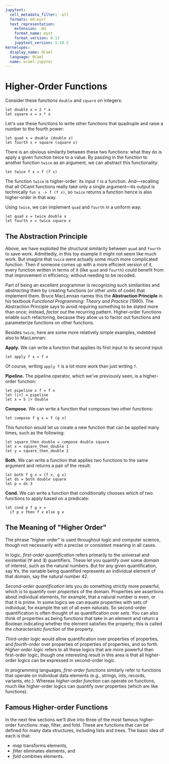 ```yaml
---
jupytext:
  cell_metadata_filter: -all
  formats: md:myst
  text_representation:
    extension: .md
    format_name: myst
    format_version: 0.13
    jupytext_version: 1.10.3
kernelspec:
  display_name: OCaml
  language: OCaml
  name: ocaml-jupyter
---
```


# Higher-Order Functions

Consider these functions `double` and `square` on integers:

```{code-cell} ocaml
let double x = 2 * x
let square x = x * x
```

Let's use these functions to write other functions that quadruple and raise a
number to the fourth power:

```{code-cell} ocaml
let quad x = double (double x)
let fourth x = square (square x)
```

There is an obvious similarity between these two functions: what they do is
apply a given function twice to a value. By passing in the function to another
function `twice` as an argument, we can abstract this functionality:

```{code-cell} ocaml
let twice f x = f (f x)
```

The function `twice` is higher-order: its input `f` is a function.
And&mdash;recalling that all OCaml functions really take only a single
argument&mdash;its output is technically `fun x -> f (f x)`, so `twice` returns
a function hence is also higher-order in that way.

Using `twice`, we can implement `quad` and `fourth` in a uniform way:

```{code-cell} ocaml
let quad x = twice double x
let fourth x = twice square x
```

## The Abstraction Principle

Above, we have exploited the structural similarity between `quad` and `fourth`
to save work. Admittedly, in this toy example it might not seem like much work.
But imagine that `twice` were actually some much more complicated function. Then
if someone comes up with a more efficient version of it, every function written
in terms of it (like `quad` and `fourth`) could benefit from that improvement in
efficiency, without needing to be recoded.

Part of being an excellent programmer is recognizing such similarities and
*abstracting* them by creating functions (or other units of code) that implement
them. Bruce MacLennan names this the **Abstraction Principle** in his textbook
*Functional Programming: Theory and Practice* (1990). The Abstraction Principle
says to avoid requiring something to be stated more than once; instead, *factor
out* the recurring pattern. Higher-order functions enable such refactoring,
because they allow us to factor out functions and parameterize functions on
other functions.

Besides `twice`, here are some more relatively simple examples, indebted also to
MacLennan:

**Apply.** We can write a function that applies its first input to its second
input:
```{code-cell} ocaml
let apply f x = f x
```
Of course, writing `apply f` is a lot more work than just writing `f`.

**Pipeline.** The pipeline operator, which we've previously seen, is a
higher-order function:
```{code-cell} ocaml
let pipeline x f = f x
let (|>) = pipeline
let x = 5 |> double
```

**Compose.** We can write a function that composes two other functions:
```{code-cell} ocaml
let compose f g x = f (g x)
```
This function would let us create a new function that can be applied
many times, such as the following:
```{code-cell} ocaml
let square_then_double = compose double square
let x = square_then_double 1
let y = square_then_double 2
```

**Both.** We can write a function that applies two functions to the same
argument and returns a pair of the result:
```{code-cell} ocaml
let both f g x = (f x, g x)
let ds = both double square
let p = ds 3
```

**Cond.** We can write a function that conditionally chooses which of two
functions to apply based on a predicate:
```{code-cell} ocaml
let cond p f g x =
  if p x then f x else g x
```

## The Meaning of "Higher Order"

The phrase "higher order" is used throughout logic and computer science, though
not necessarily with a precise or consistent meaning in all cases.

In logic, *first-order quantification* refers primarily to the universal and
existential ($\forall$ and $\exists$) quantifiers. These let you quantify over
some *domain* of interest, such as the natural numbers. But for any given
quantification, say $\forall x$, the variable being quantified represents an
individual element of that domain, say the natural number 42.

*Second-order quantification* lets you do something strictly more powerful,
which is to quantify over *properties* of the domain. Properties are assertions
about individual elements, for example, that a natural number is even, or that
it is prime. In some logics we can equate properties with sets of individual,
for example the set of all even naturals. So second-order quantification is
often thought of as quantification over *sets*. You can also think of properties
as being functions that take in an element and return a Boolean indicating
whether the element satisfies the property; this is called the *characteristic
function* of the property.

*Third-order* logic would allow quantification over properties of properties,
and *fourth-order* over properties of properties of properties, and so forth.
*Higher-order logic* refers to all these logics that are more powerful than
first-order logic; though one interesting result in this area is that all
higher-order logics can be expressed in second-order logic.

In programming languages, *first-order functions* similarly refer to functions
that operate on individual data elements (e.g., strings, ints, records,
variants, etc.). Whereas *higher-order function* can operate on functions, much
like higher-order logics can quantify over properties (which are like
functions).

## Famous Higher-order Functions

In the next few sections we'll dive into three of the most famous higher-order
functions: map, filter, and fold. These are functions that can be defined for
many data structures, including lists and trees. The basic idea of each is that:

* *map* transforms elements,
* *filter* eliminates elements, and
* *fold* combines elements.
